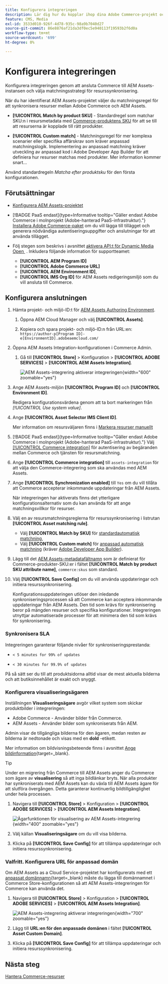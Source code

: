 ```yaml
---
title: Konfigurera integreringen
description: Lär dig hur du kopplar ihop dina Adobe Commerce-projekt och Experience Manager Assets-projekt för att möjliggöra resurssynkronisering mellan dessa två system.
feature: CMS, Media
exl-id: 3533d010-926f-4d78-935c-98a9b7040d27
source-git-commit: 86e8876af21da3df0ec5e940113f19593b2f6d0a
workflow-type: tm+mt
source-wordcount: '699'
ht-degree: 0%

---
```


# Konfigurera integreringen

Konfigurera integreringen genom att ansluta Commerce till AEM Assets-instansen och välja matchningsstrategi för resurssynkronisering.

När du har identifierat AEM Assets-projektet väljer du matchningsregel för att synkronisera resurser mellan Adobe Commerce och AEM Assets.

* **[!UICONTROL Match by product SKU]** - Standardregel som matchar SKU:n i resursmetadata med [Commerce-produktens SKU](https://experienceleague.adobe.com/sv/docs/commerce-operations/implementation-playbook/glossary#sku) för att se till att resurserna är kopplade till rätt produkter.

* **[!UICONTROL Custom match]** - Matchningsregel för mer komplexa scenarier eller specifika affärskrav som kräver anpassad matchningslogik. Implementering av anpassad matchning kräver utveckling av anpassad kod i Adobe Developer App Builder för att definiera hur resurser matchas med produkter. Mer information kommer snart...

Använd standardregeln *Matcha efter produktsku* för den första konfigurationen.

## Förutsättningar

* [Konfigurera AEM Assets-projektet](configure-aem.md)

* [!BADGE PaaS endast]{type=Informative tooltip="Gäller endast Adobe Commerce i molnprojekt (Adobe-hanterad PaaS-infrastruktur)."} [Installera Adobe Commerce-paket](configure-commerce.md) om du vill lägga till tillägget och generera nödvändiga autentiseringsuppgifter och anslutningar för att använda tillägget.

* Följ stegen som beskrivs i avsnittet [aktivera API:t för Dynamic Media Open &#x200B;](https://experienceleague.adobe.com/sv/docs/experience-manager-cloud-service/content/assets/dynamicmedia/dynamic-media-open-apis/dynamic-media-open-apis-overview#enable-dynamic-media-open-apis) . Inkludera följande information för supportteamet:

   * **[!UICONTROL AEM Program ID]**
   * **[!UICONTROL Adobe Commerce URL]**
   * **[!UICONTROL AEM Environment ID]**,
   * **[!UICONTROL IMS Org ID]** för AEM Assets redigeringsmiljö som du vill ansluta till Commerce.

## Konfigurera anslutningen

1. Hämta projekt- och miljö-ID:t för [AEM Assets Authoring Environment](https://experienceleague.adobe.com/sv/docs/experience-manager-cloud-service/content/sites/authoring/quick-start).

   1. Öppna AEM Cloud Manager och välj **[!UICONTROL Assets]**.

   1. Kopiera och spara projekt- och miljö-ID:n från URL:en:<br>`https://author-p[Program ID]-e[EnvironmentID].adobeaemcloud.com/`

1. Öppna AEM Assets Integration-konfigurationen i Commerce Admin.

   1. Gå till **[!UICONTROL Store]** > Konfiguration > **[!UICONTROL ADOBE SERVICES]** > **[!UICONTROL AEM Assets Integration]**.

      ![AEM Assets-integrering aktiverar integreringen](../assets/aem-assets-view.png){width="600" zoomable="yes"}

1. Ange AEM Assets-miljön **[!UICONTROL Program ID]** och **[!UICONTROL Environment ID]**.

   Redigera konfigurationsvärdena genom att ta bort markeringen från *[!UICONTROL Use system value]*.

1. Ange **[!UICONTROL Asset Selector IMS Client ID]**.

   Mer information om resursväljaren finns i [Markera resurser manuellt](../synchronize/asset-selector-integration.md)

1. [!BADGE PaaS endast]{type=Informative tooltip="Gäller endast Adobe Commerce i molnprojekt (Adobe-hanterad PaaS-infrastruktur)."} Välj [[!UICONTROL Commerce integration]](configure-commerce.md#add-the-integration-to-the-commerce-environment) för autentisering av begäranden mellan Commerce och tjänsten för resursmatchning.

1. Ange **[!UICONTROL Commerce integration]** till `assets-integration` för att välja den Commerce-integrering som ska användas med AEM Assets.

1. Ange **[!UICONTROL Synchronization enabled]** till `Yes` om du vill tillåta att Commerce accepterar inkommande uppdateringar från AEM Assets.

   När integreringen har aktiverats finns det ytterligare konfigurationsalternativ som du kan använda för att ange matchningsvillkor för resurser.

1. Välj en av resursmatchningsreglerna för resurssynkronisering i listrutan **[!UICONTROL Asset matching rule]**.

   * Välj **[!UICONTROL Match by SKU]** för [standardautomatisk matchning](../synchronize/default-match.md),
   * Välj **[!UICONTROL Custom match]** för [anpassad automatisk matchning](../synchronize/custom-match.md) (kräver [Adobe Developer App Builder](https://experienceleague.adobe.com/sv/docs/commerce-learn/tutorials/adobe-developer-app-builder/introduction-to-app-builder)).

1. Lägg till det [AEM Assets-metadatafältnamn](configure-aem.md#configure-metadata) som är definierat för Commerce-produkter-SKU:er i fältet **[!UICONTROL Match by product SKU attribute name]**, `commerce:skus` som standard.

1. Välj **[!UICONTROL Save Config]** om du vill använda uppdateringar och initiera resurssynkronisering.

   Konfigurationsuppdateringen utlöser den inledande synkroniseringsprocessen så att Commerce kan acceptera inkommande uppdateringar från AEM Assets. Den tid som krävs för synkronisering beror på mängden resurser och specifika konfigurationer. Integreringen utnyttjar automatiserade processer för att minimera den tid som krävs för synkronisering.

### Synkronisera SLA

Integreringen garanterar följande nivåer för synkroniseringsprestanda:

* `< 5 minutes for 99% of updates`

* `< 30 minutes for 99.9% of updates`

På så sätt ser du till att produktsidorna alltid visar de mest aktuella bilderna och att butiksinnehållet är exakt och snyggt.

### Konfigurera visualiseringsägaren

Inställningen **Visualiseringsägare** avgör vilket system som skickar produktbilder i integreringen:

* Adobe Commerce - Använder bilder från Commerce.
* AEM Assets - Använder bilder som synkroniserats från AEM.

Admin visar de tillgängliga bilderna för den ägaren, medan resten av bilderna är nedtonade och visas med en **dold** -etikett.

Mer information om bildvisningsbeteende finns i avsnittet [Ange bildinformation](https://experienceleague.adobe.com/sv/docs/commerce-admin/catalog/products/digital-assets/product-image#set-image-details){target=_blank}.

>[!TIP]
>
> Under en migrering från Commerce till AEM Assets anger du Commerce som ägare av **visualisering** så att inga bildlänkar bryts. När alla produkter har synkroniserats med AEM Assets kan du växla till AEM Assets ägare för att slutföra övergången. Detta garanterar kontinuerlig bildtillgänglighet under hela processen.

1. Navigera till **[!UICONTROL Store]** > Konfiguration > **[!UICONTROL ADOBE SERVICES]** > **[!UICONTROL AEM Assets Integration]**.

   ![Ägarfunktionen för visualisering av AEM Assets-integrering](../assets/visualization-owner-detail.png){width="400" zoomable="yes"}

1. Välj källan **Visualiseringsägare** om du vill visa bilderna.

1. Klicka på **[!UICONTROL Save Config]** för att tillämpa uppdateringar och initiera resurssynkronisering.

### Valfritt. Konfigurera URL för anpassad domän

Om AEM Assets as a Cloud Service-projektet har konfigurerats med ett [anpassat domännamn](https://experienceleague.adobe.com/sv/docs/experience-manager-cloud-service/content/implementing/using-cloud-manager/custom-domain-names/add-custom-domain-name){target=_blank} måste du lägga till domännamnet i Commerce Store-konfigurationen så att AEM Assets-integreringen för Commerce kan använda det.

1. Navigera till **[!UICONTROL Store]** > Konfiguration > **[!UICONTROL ADOBE SERVICES]** > **[!UICONTROL AEM Assets Integration]**.

   ![AEM Assets-integrering aktiverar integreringen](../assets/aem-assets-view.png){width="700" zoomable="yes"}

1. Lägg till **URL:en för den anpassade domänen** i fältet **[!UICONTROL Asset Custom Domain]**.

1. Klicka på **[!UICONTROL Save Config]** för att tillämpa uppdateringar och initiera resurssynkronisering.

## Nästa steg

[Hantera Commerce-resurser](../manage-assets.md)
